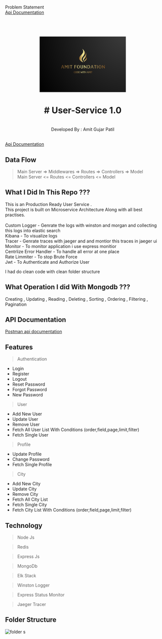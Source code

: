 

Problem Statement<br/>
 <a href="https://documenter.getpostman.com/view/12851614/UV5XhcUE#5e817f63-5a56-4d71-bf05-85923b76f738">Api Documentation</a>
<br/>
  <h1 align="center"></h1>

<br />
<p align="center">
  <a href="hhttps://amitfoundation.herokuapp.com/">
    <img src="logo2.png" alt="Logo" width="280" height="180">
  </a>

  <h1 align="center"># User-Service 1.0</h1>

  <p align="center">
    <br />
    Developed By : Amit Gujar Patil
    <br />  <br />  


  
 <a href="https://documenter.getpostman.com/view/11617094/UVC8DRvd">Api Documentation</a>
    <br />

  </p>
</p>


## Data Flow

> Main Server  => Middlewares => Routes =>  Controllers  => Model    
> Main Server  <=  Routes <=  Controllers  <= Model    



## What I Did In This Repo ???

This is an Production Ready User Service .<br/>
This project is built on Microservice Architecture Along with all best practises.<br/>
<br>
Custom Logger - Genrate the logs with winston and morgan and collecting this logs into elastic search <br/>
Kibana - To visualize logs<br>
Tracer - Genrate traces with jaeger and and montior this traces in jaeger ui<br>
Monitor - To monitor application i use express monitior<br>
Centrlize Error Handler - To handle all error at one place<br>
Rate Limmiter - To stop Brute Force<br>
Jwt - To Authenticate and Authorize User</br> 




I had do clean code with clean folder structure </br> 



## What Operation I did With Mongodb ???

Creating , Updating , Reading , Deleting , Sorting , Ordering , Filtering  , Pagination 

## API Documentation


[Postman api documentation](https://documenter.getpostman.com/view/11617094/UVC8DRvd)


## Features


 

> Authentication 
  - Login 
  - Register 
  - Logout
  - Reset Password
  - Forgot Password 
  - New Password

> User
  - Add New User
  - Update User
  - Remove User
  - Fetch All User List  With Conditions (order,field,page,limit,filter)
  - Fetch Single User


> Profile
  - Update Profile
  - Change Password
  - Fetch Single Profile

> City
  - Add New City
  - Update City
  - Remove City
  - Fetch All City List
  - Fetch Single City
  - Fetch City List With Conditions (order,field,page,limit,filter)


## Technology

> Node Js

> Redis 

> Express Js

> MongoDb

> Elk Stack

> Winston Logger

> Express Status Monitor

> Jaeger Tracer

## Folder Structure 

![folder s](https://user-images.githubusercontent.com/62344675/140640594-72bcc20e-edc2-4f26-8385-314993fa9a79.png)


